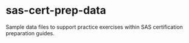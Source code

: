 # sas-cert-prep-data
Sample data files to support practice exercises within SAS certification preparation guides.
